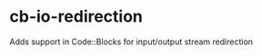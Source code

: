 cb-io-redirection
=================

Adds support in Code::Blocks for input/output stream redirection
